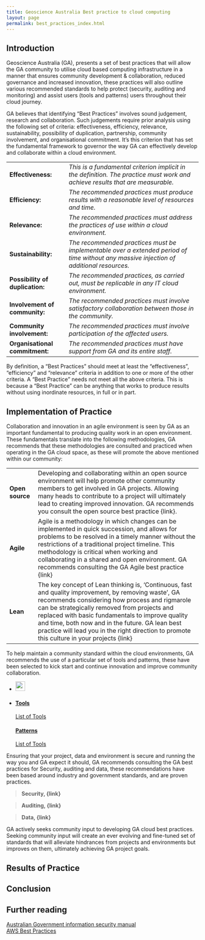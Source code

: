 ```yaml
---
title: Geoscience Australia Best practice to cloud computing
layout: page
permalink: best_practices_index.html
---
```



<h2>Introduction</h2> 

Geoscience Australia (GA), presents a set of best practices that will allow the GA community to utilise cloud based computing infrastructure in a manner that ensures community development & collaboration, reduced governance and increased innovation, these practices will also outline various recommended standards to help protect (security, auditing and monitoring) and assist users (tools and patterns) users throughout their cloud journey.   

GA believes that identifying “Best Practices” involves sound judgement, research and collaboration. Such judgements require prior analysis using the following set of criteria: effectiveness, efficiency, relevance, sustainability, possibility of duplication, partnership, community involvement, and organisational commitment. It’s this criterion that has set the fundamental framework to governor the way GA can effectively develop and collaborate within a cloud environment.

| | |
|---|---|
| **Effectiveness:**	| *This is a fundamental criterion implicit in the definition. The practice must work and achieve results that are measurable.* |
| **Efficiency:**	| *The recommended practices must produce results with a reasonable level of resources and time.* |
| **Relevance:**	| *The recommended practices must address the practices of use within a cloud environment.* |
| **Sustainability:**	| *The recommended practices must be implementable over a extended period of time without any massive injection of additional resources.*|
| **Possibility of duplication:**	| *The recommended practices, as carried out, must be replicable in any IT cloud environment.* |
| **Involvement of community:**	| *The recommended practices must involve satisfactory collaboration between those in the community.* |
| **Community involvement:**	| *The recommended practices must involve participation of the affected users.* |
| **Organisational commitment:**	| *The recommended practices must have support from GA and its entire staff.* |

By definition, a “Best Practices” should meet at least the “effectiveness”, “efficiency” and “relevance” criteria in addition to one or more of the other criteria. A “Best Practice” needs not meet all the above criteria. This is because a “Best Practice” can be anything that works to produce results without using inordinate resources, in full or in part.
 
<h2>Implementation of Practice</h2> 
Collaboration and innovation in an agile environment is seen by GA as an important fundamental to producing quality work in an open environment. These fundamentals translate into the following methodologies, GA recommends that these methodologies are consulted and practiced when operating in the GA cloud space, as these will promote the above mentioned within our community:    

| | |
|---|---|
| **Open source** | Developing and collaborating within an open source environment will help promote other community members to get involved in GA projects. Allowing many heads to contribute to a project will ultimately lead to creating improved innovation. GA recommends you consult the open source best practice {link}. |
| **Agile** | Agile is a methodology in which changes can be implemented in quick succession, and allows for problems to be resolved in a timely manner without the restrictions of a traditional project timeline. This methodology is critical when working and collaborating in a shared and open environment. GA recommends consulting the GA Agile best practice {link} |
| **Lean** | The key concept of Lean thinking is, ‘Continuous, fast and quality improvement, by removing waste’, GA recommends considering how process and rigmarole can be strategically removed from projects and replaced with basic fundamentals to improve quality and time, both now and in the future. GA lean best practice will lead you in the right direction to promote this culture in your projects {link} |

To help maintain a community standard within the cloud environments, GA recommends the use of a particular set of tools and patterns, these have been selected to kick start and continue innovation and improve community collaboration.   

<section id="repositories">
  <ul class="repo-list group">
      <li class="list-icon">
        <img src="" width="25px" alt="">
      </li>
        <li>
          <a href="">
            <h4>Tools</h4>
            <p>List of Tools</p>
          </a>
          <a href="">
            <h4>Patterns</h4>
            <p>List of Tools</p>
          </a>
         </li>
     </ul>
</section>

Ensuring that your project, data and environment is secure and running the way you and GA expect it should, GA recommends consulting the GA best practices for Security, auditing and data, these recommendations have been based around industry and government standards, and are proven practices.  

> **Security, {link}**

> **Auditing, {link}**

> **Data, {link}**

GA actively seeks community input to developing GA cloud best practices. Seeking community input will create an ever evolving and fine-tuned set of standards that will alleviate hindrances from projects and environments but improves on them, ultimately achieving GA project goals.   


<h2>Results of Practice</h2> 


<h2>Conclusion</h2> 


<h2>Further reading</h2> 

[Australian Government information security manual](http://www.asd.gov.au/publications/Information_Security_Manual_2016_Controls.pdf)
<br>
[AWS Best Practices](https://d0.awsstatic.com/whitepapers/Security/AWS_Security_Best_Practices.pdf)
